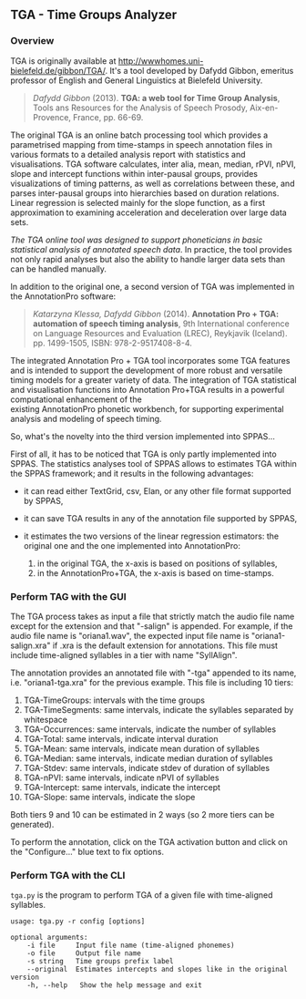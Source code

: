 ## TGA - Time Groups Analyzer

### Overview

TGA is originally available at 
<http://wwwhomes.uni-bielefeld.de/gibbon/TGA/>. It's a tool developed
by Dafydd Gibbon, emeritus professor of English and General Linguistics at
Bielefeld University. 

>*Dafydd Gibbon* (2013).
>**TGA: a web tool for Time Group Analysis**,
>Tools ans Resources for the Analysis of Speech Prosody,
>Aix-en-Provence, France, pp. 66-69.

The original TGA is an online batch processing tool which provides a 
parametrised mapping from time-stamps in speech annotation files in 
various formats to a detailed analysis report with statistics and 
visualisations. TGA software calculates, inter alia, mean, median, 
rPVI, nPVI, slope and intercept functions within inter-pausal groups, 
provides visualizations of timing patterns, as well as correlations 
between these, and parses inter-pausal groups into hierarchies based 
on duration relations. Linear regression is selected mainly for the 
slope function, as a first approximation to examining acceleration 
and deceleration over large data sets.

*The TGA online tool was designed to support phoneticians in basic 
statistical analysis of annotated speech data*. In practice, the tool 
provides not only rapid analyses but also the ability to handle larger 
data sets than can be handled manually.

In addition to the original one, a second version of TGA was implemented 
in the AnnotationPro software:

>*Katarzyna Klessa, Dafydd Gibbon* (2014).
>**Annotation Pro + TGA: automation of speech timing analysis**,
>9th International conference on Language Resources and Evaluation (LREC), 
>Reykjavik (Iceland). pp. 1499-1505, ISBN: 978-2-9517408-8-4.

The integrated Annotation Pro + TGA tool incorporates some TGA features and
is intended to support the development of more robust and versatile 
timing models for a greater variety of data.
The integration of TGA statistical and visualisation functions into 
Annotation Pro+TGA results in a powerful computational enhancement of the  
existing AnnotationPro phonetic workbench, for supporting experimental
analysis and modeling of speech timing.

So, what's the novelty into the third version implemented into SPPAS...

First of all, it has to be noticed that TGA is only partly implemented 
into SPPAS. The statistics analyses tool of SPPAS allows to estimates TGA 
within the SPPAS framework; and it results in the following advantages:

- it can read either TextGrid, csv, Elan, or any other file format supported by SPPAS,
- it can save TGA results in any of the annotation file supported by SPPAS,
- it estimates the two versions of the linear regression estimators: the original one and the one implemented into AnnotationPro:

    1. in the original TGA, the x-axis is based on positions of syllables, 
    2. in the AnnotationPro+TGA, the x-axis is based on time-stamps. 


### Perform TAG with the GUI


The TGA process takes as input a file that strictly match the
audio file name except for the extension and that "-salign" is appended.
For example, if the audio file name is "oriana1.wav", the expected input file
name is "oriana1-salign.xra" if .xra is the default extension for annotations.
This file must include time-aligned syllables in a tier with name "SyllAlign".

The annotation provides an annotated file with "-tga" appended to its name,
i.e. "oriana1-tga.xra" for the previous example.
This file is including 10 tiers: 

1. TGA-TimeGroups: intervals with the time groups
2. TGA-TimeSegments: same intervals, indicate the syllables separated by whitespace
3. TGA-Occurrences: same intervals, indicate the number of syllables
4. TGA-Total: same intervals, indicate interval duration
5. TGA-Mean: same intervals, indicate mean duration of syllables
6. TGA-Median: same intervals, indicate median duration of syllables
7. TGA-Stdev: same intervals, indicate stdev of duration of syllables
8. TGA-nPVI: same intervals, indicate nPVI of syllables
9. TGA-Intercept: same intervals, indicate the intercept
10. TGA-Slope: same intervals, indicate the slope

Both tiers 9 and 10 can be estimated in 2 ways (so 2 more tiers can be generated).

To perform the annotation, click on the TGA activation button
and click on the "Configure..." blue text to fix options.


### Perform TGA with the CLI


`tga.py` is the program to perform TGA of a given file with time-aligned 
syllables.

~~~~~~~~~~~~~~~~~~~~~~~~~~~~~~~~~~~~~~~~~~~~~~
usage: tga.py -r config [options]

optional arguments:
    -i file     Input file name (time-aligned phonemes)
    -o file     Output file name
    -s string   Time groups prefix label
    --original  Estimates intercepts and slopes like in the original version
    -h, --help   Show the help message and exit
~~~~~~~~~~~~~~~~~~~~~~~~~~~~~~~~~~~~~~~~~~~~~~
